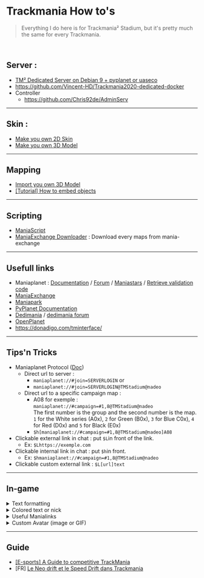 # Trackmania How to's

> Everything I do here is for Trackmania² Stadium, but it's pretty much the same for every Trackmania.

<br> 

## Server :
- [TM² Dedicated Server on Debian 9 + pyplanet or uaseco](Server/Trackmania²-Dedicated-Server.md)
- https://github.com/Vincent-HD/Trackmania2020-dedicated-docker
- Controller
    - https://github.com/Chris92de/AdminServ

---

## Skin :
- [Make you own 2D Skin](Skin/Make%20you%20own%202D%20Skin.md)
- [Make you own 3D Model](Skin/Make%20you%20own%203D%20Model.md)

---

## Mapping
- [Import you own 3D Model](Mapping/Import%20you%20own%203D%20Model.md)
- [[Tutorial] How to embed objects ](https://tm.mania-exchange.com/threads/2684/tutorial-how-to-embed-objects?page=1)

---

## Scripting
- [ManiaScript](Scripting/ManiaScript/ManiaScript.md)
- [ManiaExchange Downloader](Scripting/TMX-Downloader/ManiaExchange_Downloader.md) : Download every maps from mania-exchange

---

## Usefull links
- Maniaplanet : [Documentation](https://doc.maniaplanet.com/)  /  [Forum](https://forum.maniaplanet.com/index.php)  /  [Maniastars](https://www.maniaplanet.com/account/maniastars)  /  [Retrieve validation code](https://www.maniaplanet.com/account/validation-code)
- [ManiaExchange](https://tm.mania-exchange.com/)
- [Maniapark](http://www.maniapark.com)
- [PyPlanet Documentation](https://pypla.net/en/latest/)
- [Dedimania](http://dedimania.net/tm2stats/?do=stat)  / [dedimania forum](http://dedimania.net/SITE/forum/)
- [OpenPlanet](https://openplanet.nl/)
- https://donadigo.com/tminterface/

---

## Tips'n Tricks

- Maniaplanet Protocol ([Doc](https://doc.maniaplanet.com/client/maniaplanet-protocol))
    - Direct url to server : 
        - `maniaplanet://#join=SERVERLOGIN` or 
        - `maniaplanet://#join=SERVERLOGIN@TMStadium@nadeo`
    - Direct url to a specific campaign map :
        - A08 for exemple : `maniaplanet://#campaign=#1,8@TMStadium@nadeo` \
        The first number is the group and the second number is the map. \
        `1` for the White series (A0x), `2` for Green (B0x), `3` for Blue C0x), `4` for Red (D0x) and `5` for Black (E0x)
        - `$h[maniaplanet://#campaign=#1,8@TMStadium@nadeo]A08` 
- Clickable external link in chat : put `$L`in front of the link.
    - Ex: `$Lhttps://exemple.com`
- Clickable internal link in chat : put `$h`in front.
    - Ex: `$hmaniaplanet://#campaign=#1,8@TMStadium@nadeo`
- Clickable custom external link : `$L[url]text`


---

## In-game

<details>
    <summary>Text formatting</summary>
  <br>
    
  [Link to Doc](https://doc.maniaplanet.com/client/text-formatting)
  
  | Control character |  	Formatting| 
  |---|---|
  | $w | Wide |
  | $n | Narrow |
  | $o | **Bold** |
  | $i | *Italic* |
  | $t | Uppercase |
  | $s | Drop shadow |
  | $g | Reset to default color |
  | $z | Reset to default text style |
  | $$ | Display a $ character |
  | $l | External link |  
  | $h | Manialink |
    
</details>

<details>
    <summary>Colored text or nick</summary>
  <br>
    
  [Link to doc](https://doc.maniaplanet.com/client/text-formatting)
  
  To use colors you need to put the `$` sign in front of your text followed by the 3-character hexadecimal code of the desired colour:
  - Each 3 characters can have 16 values from 0 to f (`0123456789abcdef`).
  - The first character is for the red colour pallet, 2nd is for green and 3rd for blue.
  
  Exemple: `$F00Wemy.$F80n$FA0i$FC0n$FD0j$FF0a` \
  will give : 
    
  <p align="center"><img src="Server/img/colors.svg"></p>
  
  Here's a few exemples of color core :
  
  <p align="center"><img src="https://doc.maniaplanet.com/user/pages/02.client/02.text-formatting/Colorname.jpg"></p>
  
   see the manialinks right below for more customization
</details>

<details>
    <summary>Useful Manialinks</summary>
<br>
    
**`nickedit`** : help you create customized nick directly in-game \
    <p align="center"><img src="Server/img/nickedit.jpg"></p>
    
**`symbols`** : symbols you can use in chat or in your nick \
    <p align="center"><img src="Server/img/symbols.jpg"></p>
    
</details>


<details>
    <summary>Custom Avatar (image or GIF)</summary>
    <br>

    
WIP  
Location (on Windows) : `%USERPROFILE%\Documents\Maniaplanet\Skins\Avatars`

    
</details>

---

## Guide

- [[E-sports] A Guide to competitive TrackMania](https://steamcommunity.com/sharedfiles/filedetails/?id=251608621)
- [FR] [Le Neo drift et le Speed Drift dans Trackmania](https://www.mandatory.gg/trackmania/guides-trackmania/trackmania-neodrift-et-speed-drift/)

